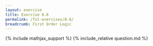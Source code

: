 ```yaml
---
layout: exercise
title: Exercise 8.8
permalink: /fol-exercises/8-8/
breadcrumb: First Order Logic
---
```


{% include mathjax_support %}
{% include_relative question.md %}
